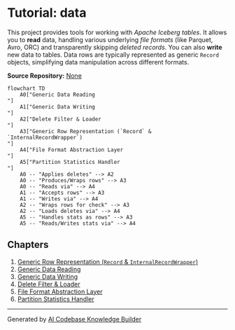 # Tutorial: data

This project provides tools for working with *Apache Iceberg tables*. It allows you to **read** data, handling various underlying *file formats* (like Parquet, Avro, ORC) and transparently skipping *deleted records*. You can also **write** new data to tables. Data rows are typically represented as generic `Record` objects, simplifying data manipulation across different formats.


**Source Repository:** [None](None)

```mermaid
flowchart TD
    A0["Generic Data Reading
"]
    A1["Generic Data Writing
"]
    A2["Delete Filter & Loader
"]
    A3["Generic Row Representation (`Record` & `InternalRecordWrapper`)
"]
    A4["File Format Abstraction Layer
"]
    A5["Partition Statistics Handler
"]
    A0 -- "Applies deletes" --> A2
    A0 -- "Produces/Wraps rows" --> A3
    A0 -- "Reads via" --> A4
    A1 -- "Accepts rows" --> A3
    A1 -- "Writes via" --> A4
    A2 -- "Wraps rows for check" --> A3
    A2 -- "Loads deletes via" --> A4
    A5 -- "Handles stats as rows" --> A3
    A5 -- "Reads/Writes stats via" --> A4
```

## Chapters

1. [Generic Row Representation (`Record` & `InternalRecordWrapper`)
](01_generic_row_representation___record_____internalrecordwrapper___.md)
2. [Generic Data Reading
](02_generic_data_reading_.md)
3. [Generic Data Writing
](03_generic_data_writing_.md)
4. [Delete Filter & Loader
](04_delete_filter___loader_.md)
5. [File Format Abstraction Layer
](05_file_format_abstraction_layer_.md)
6. [Partition Statistics Handler
](06_partition_statistics_handler_.md)


---

Generated by [AI Codebase Knowledge Builder](https://github.com/The-Pocket/Tutorial-Codebase-Knowledge)